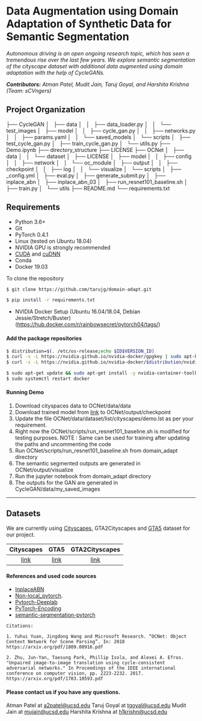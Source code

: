 
Data Augmentation using Domain Adaptation of Synthetic Data for Semantic Segmentation
===================================

_Autonomous driving is an open ongoing research topic, which has seen a tremendous rise over the last few years. We explore semantic segmentation of the cityscape dataset with additional data augmented using domain adaptation with the help of CycleGANs._


_**Contributors:** Atman Patel, Mudit Jain, Taruj Goyal, and Harshita Krishna (Team: sCVngers)_

Project Organization
------------
├── CycleGAN
│   ├── data
│   │   ├── data_loader.py
│   │   └── test_images
│   ├── model
│   │   ├── cycle_gan.py
│   │   ├── networks.py
│   │   ├── params.yaml
│   │   └── saved_models
│   └── scripts
│       ├── test_cycle_gan.py
│       ├── train_cycle_gan.py
│       └── utils.py
├── Demo.ipynb
├── directory_structure
├── LICENSE
├── OCNet
│   ├── data
│   │   └── dataset
│   ├── LICENSE
│   ├── model
│   │   ├── config
│   │   ├── network
│   │   └── oc_module
│   ├── output
│   │   ├── checkpoint
│   │   ├── log
│   │   └── visualize
│   └── scripts
│       ├── _config.yml
│       ├── eval.py
│       ├── generate_submit.py
│       ├── inplace_abn
│       ├── inplace_abn_03
│       ├── run_resnet101_baseline.sh
│       ├── train.py
│       └── utils
├── README.md
└── requirements.txt

Requirements
-----------
 - Python 3.6+
 - Git
 - PyTorch 0.4.1
- Linux (tested on Ubuntu 18.04)
- NVIDIA GPU is strongly recommended
- [CUDA](https://developer.nvidia.com/cuda-downloads) and [cuDNN](https://developer.nvidia.com/cudnn)
 - Conda
 - Docker 19.03

To clone the repository
``` bash
$ git clone https://github.com/tarujg/domain-adapt.git
```
 ``` bash
$ pip install -r requirements.txt
```

 - NVIDIA Docker Setup (Ubuntu 16.04/18.04, Debian Jessie/Stretch/Buster)(https://hub.docker.com/r/rainbowsecret/pytorch04/tags/)
#### Add the package repositories
``` bash
$ distribution=$(. /etc/os-release;echo $ID$VERSION_ID)
$ curl -s -L https://nvidia.github.io/nvidia-docker/gpgkey | sudo apt-key add -
$ curl -s -L https://nvidia.github.io/nvidia-docker/$distribution/nvidia-docker.list | sudo tee /etc/apt/sources.list.d/nvidia-docker.list

$ sudo apt-get update && sudo apt-get install -y nvidia-container-toolkit
$ sudo systemctl restart docker
```

#### Running Demo
1. Download cityspaces data to OCNet/data/data
2. Download trained model from [link](https://drive.google.com/open?id=1Kwk6yLK57ZbRk90fTwg9o1MH0Par1-v8i) to OCNet/output/checkpoint
3. Update the file OCNet/data/dataset/list/cityscapes/demo.lst as per your requirement.
4. Right now the OCNet/scripts/run_resnet101_baseline.sh is modified for testing purposes. NOTE : Same can be used for training after updating the paths and uncommenting the code
5. Run OCNet/scripts/run_resnet101_baseline.sh from domain_adapt directory
6. The semantic segmented outputs are generated in OCNet/output/visualize
7. Run the jupyter notebook from domain_adapt directory
8. The outputs for the GAN are generated in CycleGAN/data/my_saved_images

---
## Datasets
We are currently using [Cityscapes](https://www.cityscapes-dataset.com/), GTA2Cityscapes and [GTA5](https://download.visinf.tu-darmstadt.de/data/from_games/) dataset for our project.

| Cityscapes | GTA5 | GTA2Cityscapes
|:------:|:------:|:------:|
|[link](https://www.cityscapes-dataset.com/)|[link](https://download.visinf.tu-darmstadt.de/data/from_games/)|[link](http://efrosgans.eecs.berkeley.edu/cyclegta/cityscapes2gta.zip)

#### References and used code sources
- [InplaceABN](https://github.com/mapillary/inplace_abn)
- [Non-local_pytorch](https://github.com/AlexHex7/Non-local_pytorch).
- [Pytorch-Deeplab](https://github.com/speedinghzl/Pytorch-Deeplab)
- [PyTorch-Encoding](https://github.com/zhanghang1989/PyTorch-Encoding)
- [semantic-segmentation-pytorch](https://github.com/CSAILVision/semantic-segmentation-pytorch)
```
Citations:

1. Yuhui Yuan, Jingdong Wang and Microsoft Research. “OCNet: Object Context Network for Scene Parsing”. In: 2018
https://arxiv.org/pdf/1809.00916.pdf

2. Zhu, Jun-Yan, Taesung Park, Phillip Isola, and Alexei A. Efros. "Unpaired image-to-image translation using cycle-consistent adversarial networks." In Proceedings of the IEEE international conference on computer vision, pp. 2223-2232. 2017.
https://arxiv.org/pdf/1703.10593.pdf

```

#### Please contact us if you have any questions.
Atman Patel at <a2patel@ucsd.edu>
Taruj Goyal at <tgoyal@ucsd.edu>
Mudit Jain at <mujain@ucsd.edu>
Harshita Krishna at <h1krishn@ucsd.edu>

